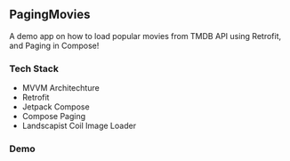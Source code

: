 ## PagingMovies
A demo app on how to load  popular movies from TMDB API using Retrofit, and Paging in Compose!

### Tech Stack
- MVVM Architechture
- Retrofit
- Jetpack Compose
- Compose Paging
- Landscapist Coil Image Loader

### Demo
